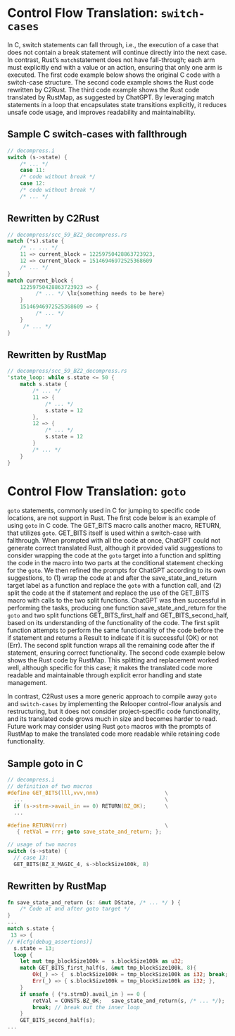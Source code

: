 # Control Flow Translation: `switch-cases`
In C, switch statements can fall through, i.e., the execution of a case that does not contain a break statement will continue directly into the next case. In contrast, Rust’s `match`statement does not have fall-through; each arm must explicitly end with a value or an action, ensuring that only one arm is executed. The first code example below shows the original C code with a switch-case structure. The second code example shows the Rust code rewritten by C2Rust. The third code example shows the Rust code translated by RustMap, as suggested by ChatGPT. By leveraging match statements in a loop that encapsulates state transitions explicitly, it reduces unsafe code usage, and improves readability and maintainability.

## Sample C switch-cases with fallthrough
```c
// decompress.i 
switch (s->state) {
    /* ... */ 
    case 11:
    /* code without break */
    case 12:
    /* code without break */
    /* ... */
```
## Rewritten by C2Rust
```rust
// decompress/scc_59_BZ2_decompress.rs
match (*s).state {
    /* .. ... */
    11 => current_block = 12259750428863723923,
    12 => current_block = 15146946972525368609
    /* ... */ 
}
match current_block {
    12259750428863723923 => {
         /* ... */ \lx{something needs to be here}
    }
    15146946972525368609 => {
         /* ... */  
    }
     /* ... */
}
```

## Rewritten by RustMap
```rust
// decompress/scc_59_BZ2_decompress.rs
'state_loop: while s.state <= 50 {
    match s.state {
        /* ... */
        11 => {
            /* ... */
            s.state = 12
        },       
        12 => {
            /* ... */
            s.state = 12
        }
        /* ... */
    }
}
```

# Control Flow Translation: `goto`
`goto` statements, commonly used in C for jumping to specific code locations, are not support in Rust. The first code below is an example of using `goto` in C code. The GET_BITS macro calls another macro, RETURN, that utilizes `goto`. GET_BITS itself is used within a switch-case with fallthrough.
When prompted with all the code at once, ChatGPT could not generate correct translated Rust, although it provided valid suggestions to consider wrapping the code at the `goto` target into a function and splitting the code in the macro into two parts at the conditional statement checking for the `goto`. We then refined the prompts for ChatGPT according to its own suggestions, to (1) wrap the code at and after the save_state_and_return target label as a function and replace the `goto` with a function call, and (2) split the code at the if statement and replace the use of the GET_BITS macro with calls to the two split functions. ChatGPT was then successful in performing the tasks, producing one function save_state_and_return for the `goto` and two split functions GET_BITS_first_half and GET_BITS_second_half, based on its understanding of the functionality of the code. The first split function attempts to perform the same functionality of the code before the if statement and returns a Result to indicate if it is successful (OK) or not (Err). The second split function wraps all the remaining code after the if statement, ensuring correct functionality. The second code example below shows the Rust code by RustMap. This splitting and replacement worked well, although specific for this case; it makes the translated code more readable and maintainable through explicit error handling and state management.

In contrast, C2Rust uses a more generic approach to compile away `goto` and `switch-cases` by implementing the Relooper control-flow analysis and restructuring, but it does not consider project-specific code functionality, and its translated code grows much in size and becomes harder to read. Future work may consider using Rust `goto` macros with the prompts of RustMap to make the translated code more readable while retaining code functionality.

## Sample goto in C
```c
// decompress.i 
// definition of two macros
#define GET_BITS(lll,vvv,nnn)                     \
  ...                                             \
  if (s->strm->avail_in == 0) RETURN(BZ_OK);      \
  ...

#define RETURN(rrr)                               \
   { retVal = rrr; goto save_state_and_return; };

// usage of two macros
switch (s->state) {
  // case 13:
  GET_BITS(BZ_X_MAGIC_4, s->blockSize100k, 8)
```

## Rewritten by RustMap
```rust
fn save_state_and_return (s: &mut DState, /* ... */ ) {
    /* Code at and after goto target */
}
...
match s.state {
 13 => {
// #[cfg(debug_assertions)]
  s.state = 13;
  loop {
    let mut tmp_blockSize100k =  s.blockSize100k as u32;
    match GET_BITS_first_half(s, &mut tmp_blockSize100k, 8){     
        Ok(_) => {  s.blockSize100k = tmp_blockSize100k as i32; break;  }
        Err(_) => { s.blockSize100k = tmp_blockSize100k as i32; }, 
    } 
    if unsafe { (*s.strmD).avail_in } == 0 {  
        retVal = CONSTS.BZ_OK;   save_state_and_return(s, /* ... */);
        break; // break out the inner loop
    }
    GET_BITS_second_half(s);
...
```